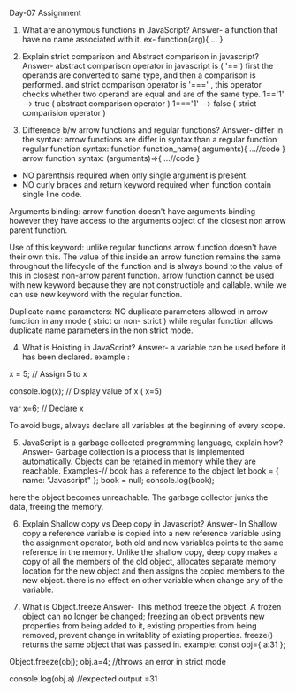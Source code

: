 Day-07 Assignment

1. What are anonymous functions in JavaScript?
Answer- a function that have no name associated with it.
ex-
function(arg){
...
}

2. Explain strict comparison and Abstract comparison in javascript?
Answer- abstract comparison operator in javascript is ( '==') first the operands are converted to same type, and then a comparison is performed.
and strict comparison operator is '===' , this operator checks whether two operand are equal and are of the same type.
1=='1' --> true ( abstract comparison operator )
1==='1' --> false ( strict comparision operator )


3. Difference b/w arrow functions and regular functions?
Answer-
differ in the syntax: 
arrow functions are differ in syntax than a regular function
regular function syntax:
  function function_name( arguments){
  ...//code
  }
arrow function syntax:
  (arguments)=>{
  ...//code
  }
  
  * NO parenthsis required when only single argument is present.
  * NO curly braces and return keyword required when function contain single line code.
  
  Arguments binding:
  arrow function doesn't have arguments binding however they have access to the arguments object of the closest non arrow parent function.
  
  Use of this keyword:
  unlike regular functions arrow function doesn't have their own this.
  The value of this inside an arrow function remains the same throughout the lifecycle of the function and is always bound to the value of this in closest non-arrow parent function.
  arrow function cannot be used with new keyword because they are not constructible and callable. while we can use new keyword with the regular function.
  
  Duplicate name parameters:
  NO duplicate parameters allowed in arrow function in any mode ( strict or non- strict ) while regular function allows duplicate name parameters in the non strict mode.
  
  

4. What is Hoisting in JavaScript?
Answer- a variable can be used before it has been declared. 
example : 

x = 5; // Assign 5 to x

console.log(x);    // Display value of x ( x=5)

var x=6; // Declare x

To avoid bugs, always declare all variables at the beginning of every scope.


5. JavaScript is a garbage collected programming language, explain how?
Answer- Garbage collection is a process that is implemented automatically. Objects can be retained in memory while they are reachable.
Examples-// book has a reference to the object
let book = {
  name: "Javascript"
};
book = null;
console.log(book);

 here the object becomes unreachable. The garbage collector junks the data, freeing the memory.
 

6. Explain Shallow copy vs Deep copy in Javascript?
Answer- In Shallow copy a reference variable is copied into a new reference variable using the assignment operator, both old and new variables points to the same reference in the memory.
Unlike the shallow copy, deep copy makes a copy of all the members of the old object, allocates separate memory location for the new object and then assigns the copied members to the new object.
there is no effect on other variable when change any of the variable. 

7. What is Object.freeze
Answer- This method freeze the object. A frozen object can no longer be changed; freezing an object prevents new properties from being added to it, existing properties from being removed, prevent change in writablity of existing properties.
freeze() returns the same object that was passed in.
example:
const obj={
a:31
};

Object.freeze(obj);
obj.a=4;
//throws an error in strict mode

console.log(obj.a) //expected output =31

